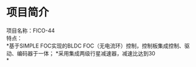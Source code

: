 # 项目简介
项目名称：FICO-44  
特点：  
*基于SIMPLE FOC实现的BLDC FOC（无电流环）控制，控制板集成控制、驱动、编码器于一体；
*采用集成两级行星减速器，减速比达到30  
*
